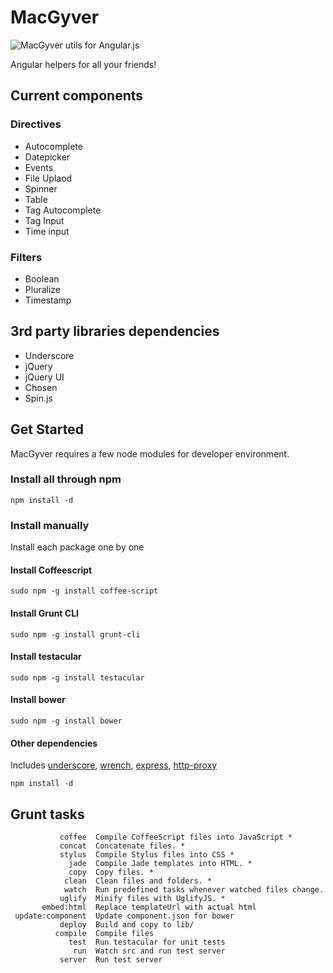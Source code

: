 # MacGyver #

![MacGyver utils for Angular.js](http://upload.wikimedia.org/wikipedia/en/9/92/MacGyver_intro.jpg "Duct Tape and a Swiss Army Knife")

Angular helpers for all your friends!

## Current components ##

### Directives ###
 - Autocomplete
 - Datepicker
 - Events
 - File Uplaod
 - Spinner
 - Table
 - Tag Autocomplete
 - Tag Input
 - Time input

### Filters ###
 - Boolean
 - Pluralize
 - Timestamp

## 3rd party libraries dependencies ##
 - Underscore
 - jQuery
 - jQuery UI
 - Chosen
 - Spin.js

## Get Started ##
MacGyver requires a few node modules for developer environment.

### Install all through npm ###

  `npm install -d`

### Install manually ###
Install each package one by one

#### Install Coffeescript ####

  `sudo npm -g install coffee-script`

#### Install Grunt CLI ####

  `sudo npm -g install grunt-cli`

#### Install testacular ####

  `sudo npm -g install testacular`

#### Install bower ####

  `sudo npm -g install bower`

#### Other dependencies ####
  Includes [underscore](https://npmjs.org/package/underscore),
           [wrench](https://npmjs.org/package/wrench),
           [express](https://npmjs.org/package/express),
           [http-proxy](https://npmjs.org/package/http-proxy)

  `npm install -d`

## Grunt tasks ##

```
           coffee  Compile CoffeeScript files into JavaScript *
           concat  Concatenate files. *
           stylus  Compile Stylus files into CSS *
             jade  Compile Jade templates into HTML. *
             copy  Copy files. *
            clean  Clean files and folders. *
            watch  Run predefined tasks whenever watched files change.
           uglify  Minify files with UglifyJS. *
       embed:html  Replace templateUrl with actual html
 update:component  Update component.json for bower
           deploy  Build and copy to lib/
          compile  Compile files
             test  Run testacular for unit tests
              run  Watch src and run test server
           server  Run test server
```
